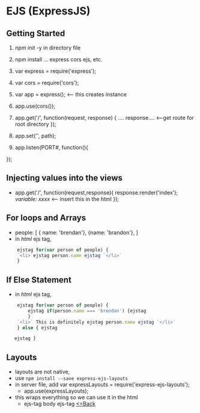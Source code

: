 # EJS (ExpressJS)

## Getting Started
1. npm init -y in directory file
2. npm install ... express cors ejs, etc.
3. var express = require('express');
4. var cors = require('cors');

5. var app = express(); <-- this creates instance

6. app.use(cors());
7. app.get('/', function(request, response) {
    ....
    response.... <--get route for root directory
});
8. app.set('', path);

9. app.listen(PORT#, function(){

});

## Injecting values into the views
- app.get('/', function(request,response){
    response.render('index');
    *variable: xxxx* <-- insert this in the html
});
## For loops and Arrays
- people: [
    { name: 'brendan'},
    {name: 'brandon'},
]
- in *html* ejs tag,
```js
    ejstag for(var person of people) {
    `<li>`ejstag person.name ejstag `</li>`
    }
```
## If Else Statement
- in *html* ejs tag,
```js
    ejstag for(var person of people) {
        ejstag if(person.name === 'brendan') {ejstag
        }
    `<li>` This is definitely ejstag person.name ejstag `</li>`
    } else { ejstag

   ejstag }
   ```
## Layouts
- layouts are not native, 
- use `npm install --save express-ejs-layouts`
- in server file, add var expressLayouts = require('express-ejs-layouts');
    - app.use(expressLayouts);
- this wraps everything so we can use it in the html
    - ejs-tag body ejs-tag
[<=Back](README.md)